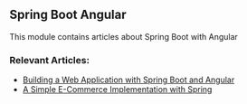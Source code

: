 ## Spring Boot Angular

This module contains articles about Spring Boot with Angular

### Relevant Articles:

- [Building a Web Application with Spring Boot and Angular](https://www.baeldung.com/spring-boot-angular-web)
- [A Simple E-Commerce Implementation with Spring](https://www.baeldung.com/spring-angular-ecommerce)
